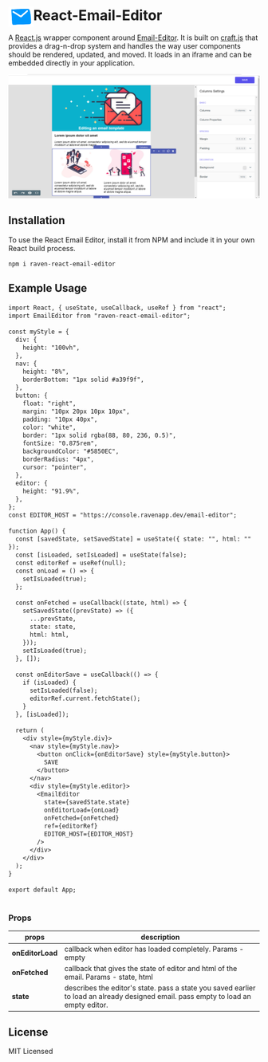 # <img src="public/email_logo.png" align="left" width=50 height=40>React-Email-Editor

A [React.js](https://reactjs.org/) wrapper component around [Email-Editor](https://github.com/ravenappdev/email-editor). It is built on [craft.js](https://craft.js.org/) that provides a drag-n-drop system and handles the way user components should be rendered, updated, and moved. It loads in an iframe and can be embedded directly in your application.

![Optional Text](public/email_template.png)

## Installation

To use the React Email Editor, install it from NPM and include it in your own React build process.

```
npm i raven-react-email-editor
```

## Example Usage

```
import React, { useState, useCallback, useRef } from "react";
import EmailEditor from "raven-react-email-editor";

const myStyle = {
  div: {
    height: "100vh",
  },
  nav: {
    height: "8%",
    borderBottom: "1px solid #a39f9f",
  },
  button: {
    float: "right",
    margin: "10px 20px 10px 10px",
    padding: "10px 40px",
    color: "white",
    border: "1px solid rgba(88, 80, 236, 0.5)",
    fontSize: "0.875rem",
    backgroundColor: "#5850EC",
    borderRadius: "4px",
    cursor: "pointer",
  },
  editor: {
    height: "91.9%",
  },
};
const EDITOR_HOST = "https://console.ravenapp.dev/email-editor";

function App() {
  const [savedState, setSavedState] = useState({ state: "", html: "" });
  const [isLoaded, setIsLoaded] = useState(false);
  const editorRef = useRef(null);
  const onLoad = () => {
    setIsLoaded(true);
  };

  const onFetched = useCallback((state, html) => {
    setSavedState((prevState) => ({
      ...prevState,
      state: state,
      html: html,
    }));
    setIsLoaded(true);
  }, []);

  const onEditorSave = useCallback(() => {
    if (isLoaded) {
      setIsLoaded(false);
      editorRef.current.fetchState();
    }
  }, [isLoaded]);

  return (
    <div style={myStyle.div}>
      <nav style={myStyle.nav}>
        <button onClick={onEditorSave} style={myStyle.button}>
          SAVE
        </button>
      </nav>
      <div style={myStyle.editor}>
        <EmailEditor
          state={savedState.state}
          onEditorLoad={onLoad}
          onFetched={onFetched}
          ref={editorRef}
          EDITOR_HOST={EDITOR_HOST}
        />
      </div>
    </div>
  );
}

export default App;


```

### Props

| **props**        | **description**                                                                                                                     |
| ---------------- | ----------------------------------------------------------------------------------------------------------------------------------- |
| **onEditorLoad** | callback when editor has loaded completely. Params - empty                                                                          |
| **onFetched**    | callback that gives the state of editor and html of the email. Params - state, html                                                 |
| **state**        | describes the editor's state. pass a state you saved earlier to load an already designed email. pass empty to load an empty editor. |

## License

MIT Licensed
